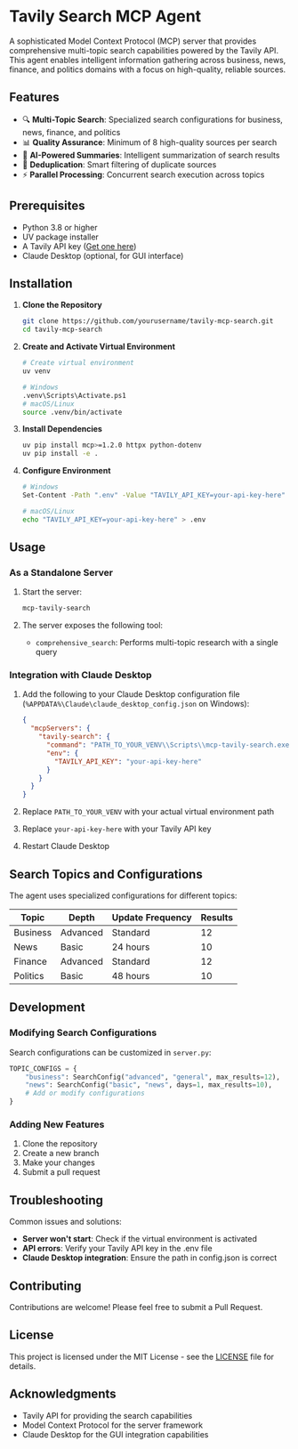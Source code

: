 # Tavily Search MCP Agent

A sophisticated Model Context Protocol (MCP) server that provides comprehensive multi-topic search capabilities powered by the Tavily API. This agent enables intelligent information gathering across business, news, finance, and politics domains with a focus on high-quality, reliable sources.

## Features

- 🔍 **Multi-Topic Search**: Specialized search configurations for business, news, finance, and politics
- 📊 **Quality Assurance**: Minimum of 8 high-quality sources per search
- 🤖 **AI-Powered Summaries**: Intelligent summarization of search results
- 🔄 **Deduplication**: Smart filtering of duplicate sources
- ⚡ **Parallel Processing**: Concurrent search execution across topics

## Prerequisites

- Python 3.8 or higher
- UV package installer
- A Tavily API key ([Get one here](https://tavily.com))
- Claude Desktop (optional, for GUI interface)

## Installation

1. **Clone the Repository**
   ```bash
   git clone https://github.com/yourusername/tavily-mcp-search.git
   cd tavily-mcp-search
   ```

2. **Create and Activate Virtual Environment**
   ```bash
   # Create virtual environment
   uv venv
   
   # Windows
   .venv\Scripts\Activate.ps1
   # macOS/Linux
   source .venv/bin/activate
   ```

3. **Install Dependencies**
   ```bash
   uv pip install mcp>=1.2.0 httpx python-dotenv
   uv pip install -e .
   ```

4. **Configure Environment**
   ```bash
   # Windows
   Set-Content -Path ".env" -Value "TAVILY_API_KEY=your-api-key-here" -Encoding UTF8
   
   # macOS/Linux
   echo "TAVILY_API_KEY=your-api-key-here" > .env
   ```

## Usage

### As a Standalone Server

1. Start the server:
   ```bash
   mcp-tavily-search
   ```

2. The server exposes the following tool:
   - `comprehensive_search`: Performs multi-topic research with a single query

### Integration with Claude Desktop

1. Add the following to your Claude Desktop configuration file (`%APPDATA%\Claude\claude_desktop_config.json` on Windows):
   ```json
   {
     "mcpServers": {
       "tavily-search": {
         "command": "PATH_TO_YOUR_VENV\\Scripts\\mcp-tavily-search.exe",
         "env": {
           "TAVILY_API_KEY": "your-api-key-here"
         }
       }
     }
   }
   ```

2. Replace `PATH_TO_YOUR_VENV` with your actual virtual environment path
3. Replace `your-api-key-here` with your Tavily API key
4. Restart Claude Desktop

## Search Topics and Configurations

The agent uses specialized configurations for different topics:

| Topic | Depth | Update Frequency | Results |
|-------|-------|-----------------|----------|
| Business | Advanced | Standard | 12 |
| News | Basic | 24 hours | 10 |
| Finance | Advanced | Standard | 12 |
| Politics | Basic | 48 hours | 10 |

## Development

### Modifying Search Configurations

Search configurations can be customized in `server.py`:

```python
TOPIC_CONFIGS = {
    "business": SearchConfig("advanced", "general", max_results=12),
    "news": SearchConfig("basic", "news", days=1, max_results=10),
    # Add or modify configurations
}
```

### Adding New Features

1. Clone the repository
2. Create a new branch
3. Make your changes
4. Submit a pull request

## Troubleshooting

Common issues and solutions:

- **Server won't start**: Check if the virtual environment is activated
- **API errors**: Verify your Tavily API key in the .env file
- **Claude Desktop integration**: Ensure the path in config.json is correct

## Contributing

Contributions are welcome! Please feel free to submit a Pull Request.

## License

This project is licensed under the MIT License - see the [LICENSE](LICENSE) file for details.

## Acknowledgments

- Tavily API for providing the search capabilities
- Model Context Protocol for the server framework
- Claude Desktop for the GUI integration capabilities
